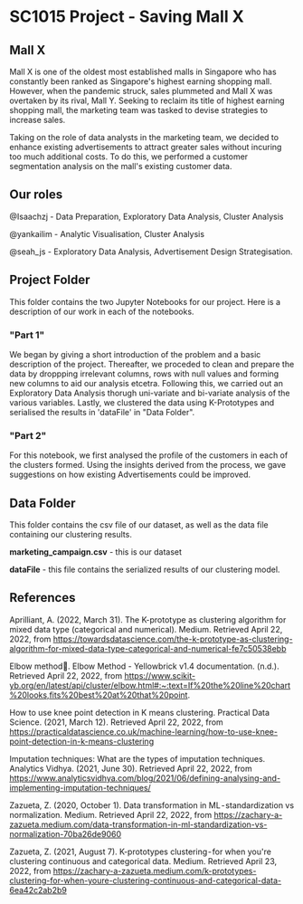 # SC1015 Project - Saving Mall X
## Mall X
Mall X is one of the oldest most established malls in Singapore who has constantly been ranked as Singapore's highest earning shopping mall. 
However, when the pandemic struck, sales plummeted and Mall X was overtaken by its rival, Mall Y. Seeking to reclaim its title of highest earning shopping mall, the marketing team was tasked to devise strategies to increase sales.

Taking on the role of data analysts in the marketing team, we decided to enhance existing advertisements to attract greater sales without incuring too much additional costs. To do this, we performed a customer segmentation analysis on the mall's existing customer data.


## Our roles
@Isaachzj - Data Preparation, Exploratory Data Analysis, Cluster Analysis

@yankailim - Analytic Visualisation, Cluster Analysis

@seah_js - Exploratory Data Analysis, Advertisement Design Strategisation.


## Project Folder
This folder contains the two Jupyter Notebooks for our project. Here is a description of our work in each of the notebooks.

### "Part 1"
We began by giving a short introduction of the problem and a basic description of the project. Thereafter, we proceded to clean and prepare the data by droppping irrelevant columns, rows with null values and forming new columns to aid our analysis etcetra. Following this, we carried out an Exploratory Data Analysis thorugh uni-variate and bi-variate analysis of the various variables. Lastly, we clustered the data using K-Prototypes and serialised the results in 'dataFile' in "Data Folder". 

### "Part 2" 
For this notebook, we first analysed the profile of the customers in each of the clusters formed. Using the insights derived from the process, we gave suggestions on how existing Advertisements could be improved.


## Data Folder
This folder contains the csv file of our dataset, as well as the data file containing our clustering results.

**marketing_campaign.csv** - this is our dataset

**dataFile** - this file contains the serialized results of our clustering model.


## References
Aprilliant, A. (2022, March 31). The K-prototype as clustering algorithm for mixed data type (categorical and numerical). Medium. Retrieved April 22, 2022, from https://towardsdatascience.com/the-k-prototype-as-clustering-algorithm-for-mixed-data-type-categorical-and-numerical-fe7c50538ebb

Elbow method. Elbow Method - Yellowbrick v1.4 documentation. (n.d.). Retrieved April 22, 2022, from https://www.scikit-yb.org/en/latest/api/cluster/elbow.html#:~:text=If%20the%20line%20chart%20looks,fits%20best%20at%20that%20point.

How to use knee point detection in K means clustering. Practical Data Science. (2021, March 12). Retrieved April 22, 2022, from https://practicaldatascience.co.uk/machine-learning/how-to-use-knee-point-detection-in-k-means-clustering

Imputation techniques: What are the types of imputation techniques. Analytics Vidhya. (2021, June 30). Retrieved April 22, 2022, from https://www.analyticsvidhya.com/blog/2021/06/defining-analysing-and-implementing-imputation-techniques/

Zazueta, Z. (2020, October 1). Data transformation in ML - standardization vs normalization. Medium. Retrieved April 22, 2022, from https://zachary-a-zazueta.medium.com/data-transformation-in-ml-standardization-vs-normalization-70ba26de9060

Zazueta, Z. (2021, August 7). K-prototypes clustering - for when you're clustering continuous and categorical data. Medium. Retrieved April 23, 2022, from https://zachary-a-zazueta.medium.com/k-prototypes-clustering-for-when-youre-clustering-continuous-and-categorical-data-6ea42c2ab2b9

